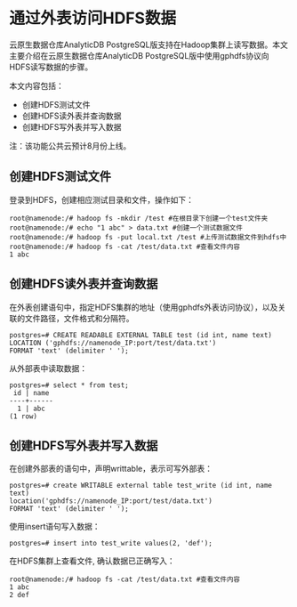 # 通过外表访问HDFS数据

云原生数据仓库AnalyticDB PostgreSQL版支持在Hadoop集群上读写数据。本文主要介绍在云原生数据仓库AnalyticDB PostgreSQL版中使用gphdfs协议向HDFS读写数据的步骤。

本文内容包括：

-   创建HDFS测试文件
-   创建HDFS读外表并查询数据
-   创建HDFS写外表并写入数据

注：该功能公共云预计8月份上线。

## 创建HDFS测试文件

登录到HDFS，创建相应测试目录和文件，操作如下：

```
root@namenode:/# hadoop fs -mkdir /test #在根目录下创建一个test文件夹
root@namenode:/# echo "1 abc" > data.txt #创建一个测试数据文件
root@namenode:/# hadoop fs -put local.txt /test #上传测试数据文件到hdfs中
root@namenode:/# hadoop fs -cat /test/data.txt #查看文件内容
1 abc
```

## 创建HDFS读外表并查询数据

在外表创建语句中，指定HDFS集群的地址（使用gphdfs外表访问协议），以及关联的文件路径，文件格式和分隔符。

```
postgres=# CREATE READABLE EXTERNAL TABLE test (id int, name text)
LOCATION ('gphdfs://namenode_IP:port/test/data.txt')
FORMAT 'text' (delimiter ' ');
```

从外部表中读取数据：

```
postgres=# select * from test;
 id | name
----+------
  1 | abc
(1 row)
```

## 创建HDFS写外表并写入数据

在创建外部表的语句中，声明writtable，表示可写外部表：

```
postgres=# create WRITABLE external table test_write (id int, name text)
location('gphdfs://namenode_IP:port/test/data.txt')
FORMAT 'text' (delimiter ' ');
```

使用insert语句写入数据：

```
postgres=# insert into test_write values(2, 'def');
```

在HDFS集群上查看文件, 确认数据已正确写入：

```
root@namenode:/# hadoop fs -cat /test/data.txt #查看文件内容
1 abc
2 def
```

